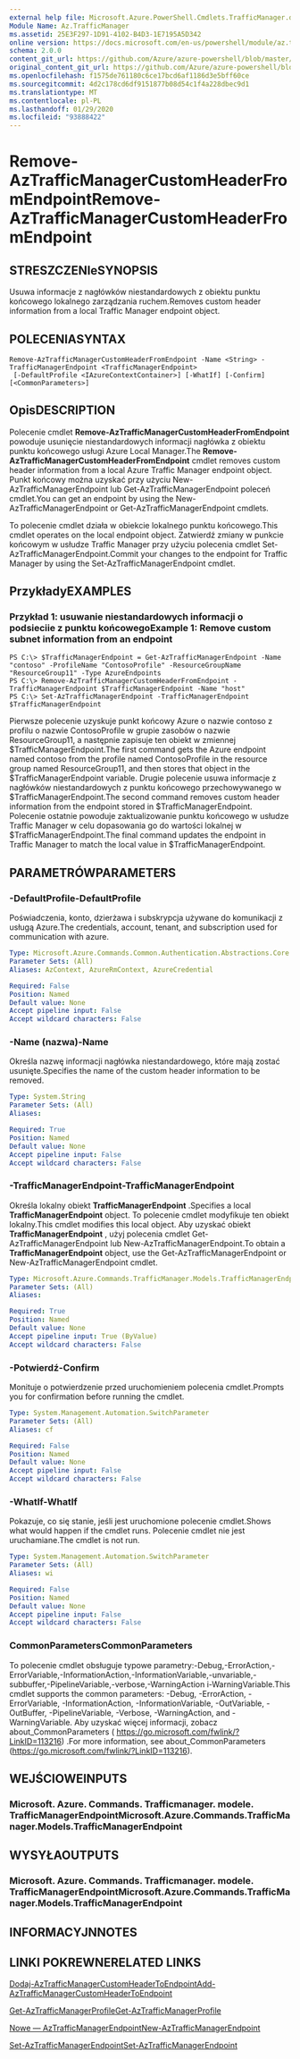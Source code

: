 ```yaml
---
external help file: Microsoft.Azure.PowerShell.Cmdlets.TrafficManager.dll-Help.xml
Module Name: Az.TrafficManager
ms.assetid: 25E3F297-1D91-4102-B4D3-1E7195A5D342
online version: https://docs.microsoft.com/en-us/powershell/module/az.trafficmanager/remove-aztrafficmanagercustomheaderfromendpoint
schema: 2.0.0
content_git_url: https://github.com/Azure/azure-powershell/blob/master/src/TrafficManager/TrafficManager/help/Remove-AzTrafficManagerCustomHeaderFromEndpoint.md
original_content_git_url: https://github.com/Azure/azure-powershell/blob/master/src/TrafficManager/TrafficManager/help/Remove-AzTrafficManagerCustomHeaderFromEndpoint.md
ms.openlocfilehash: f1575de761180c6ce17bcd6af1186d3e5bff60ce
ms.sourcegitcommit: 4d2c178cd6df9151877b08d54c1f4a228dbec9d1
ms.translationtype: MT
ms.contentlocale: pl-PL
ms.lasthandoff: 01/29/2020
ms.locfileid: "93888422"
---
```

# <span data-ttu-id="4817d-101">Remove-AzTrafficManagerCustomHeaderFromEndpoint</span><span class="sxs-lookup"><span data-stu-id="4817d-101">Remove-AzTrafficManagerCustomHeaderFromEndpoint</span></span>

## <span data-ttu-id="4817d-102">STRESZCZENIe</span><span class="sxs-lookup"><span data-stu-id="4817d-102">SYNOPSIS</span></span>
<span data-ttu-id="4817d-103">Usuwa informacje z nagłówków niestandardowych z obiektu punktu końcowego lokalnego zarządzania ruchem.</span><span class="sxs-lookup"><span data-stu-id="4817d-103">Removes custom header information from a local Traffic Manager endpoint object.</span></span>

## <span data-ttu-id="4817d-104">POLECENIA</span><span class="sxs-lookup"><span data-stu-id="4817d-104">SYNTAX</span></span>

```
Remove-AzTrafficManagerCustomHeaderFromEndpoint -Name <String> -TrafficManagerEndpoint <TrafficManagerEndpoint>
 [-DefaultProfile <IAzureContextContainer>] [-WhatIf] [-Confirm] [<CommonParameters>]
```

## <span data-ttu-id="4817d-105">Opis</span><span class="sxs-lookup"><span data-stu-id="4817d-105">DESCRIPTION</span></span>
<span data-ttu-id="4817d-106">Polecenie cmdlet **Remove-AzTrafficManagerCustomHeaderFromEndpoint** powoduje usunięcie niestandardowych informacji nagłówka z obiektu punktu końcowego usługi Azure Local Manager.</span><span class="sxs-lookup"><span data-stu-id="4817d-106">The **Remove-AzTrafficManagerCustomHeaderFromEndpoint** cmdlet removes custom header information from a local Azure Traffic Manager endpoint object.</span></span>
<span data-ttu-id="4817d-107">Punkt końcowy można uzyskać przy użyciu New-AzTrafficManagerEndpoint lub Get-AzTrafficManagerEndpoint poleceń cmdlet.</span><span class="sxs-lookup"><span data-stu-id="4817d-107">You can get an endpoint by using the New-AzTrafficManagerEndpoint or Get-AzTrafficManagerEndpoint cmdlets.</span></span>

<span data-ttu-id="4817d-108">To polecenie cmdlet działa w obiekcie lokalnego punktu końcowego.</span><span class="sxs-lookup"><span data-stu-id="4817d-108">This cmdlet operates on the local endpoint object.</span></span>
<span data-ttu-id="4817d-109">Zatwierdź zmiany w punkcie końcowym w usłudze Traffic Manager przy użyciu polecenia cmdlet Set-AzTrafficManagerEndpoint.</span><span class="sxs-lookup"><span data-stu-id="4817d-109">Commit your changes to the endpoint for Traffic Manager by using the Set-AzTrafficManagerEndpoint cmdlet.</span></span>

## <span data-ttu-id="4817d-110">Przykłady</span><span class="sxs-lookup"><span data-stu-id="4817d-110">EXAMPLES</span></span>

### <span data-ttu-id="4817d-111">Przykład 1: usuwanie niestandardowych informacji o podsieciie z punktu końcowego</span><span class="sxs-lookup"><span data-stu-id="4817d-111">Example 1: Remove custom subnet information from an endpoint</span></span>
```
PS C:\> $TrafficManagerEndpoint = Get-AzTrafficManagerEndpoint -Name "contoso" -ProfileName "ContosoProfile" -ResourceGroupName "ResourceGroup11" -Type AzureEndpoints
PS C:\> Remove-AzTrafficManagerCustomHeaderFromEndpoint -TrafficManagerEndpoint $TrafficManagerEndpoint -Name "host"
PS C:\> Set-AzTrafficManagerEndpoint -TrafficManagerEndpoint $TrafficManagerEndpoint
```

<span data-ttu-id="4817d-112">Pierwsze polecenie uzyskuje punkt końcowy Azure o nazwie contoso z profilu o nazwie ContosoProfile w grupie zasobów o nazwie ResourceGroup11, a następnie zapisuje ten obiekt w zmiennej $TrafficManagerEndpoint.</span><span class="sxs-lookup"><span data-stu-id="4817d-112">The first command gets the Azure endpoint named contoso from the profile named ContosoProfile in the resource group named ResourceGroup11, and then stores that object in the $TrafficManagerEndpoint variable.</span></span>
<span data-ttu-id="4817d-113">Drugie polecenie usuwa informacje z nagłówków niestandardowych z punktu końcowego przechowywanego w $TrafficManagerEndpoint.</span><span class="sxs-lookup"><span data-stu-id="4817d-113">The second command removes custom header information from the endpoint stored in $TrafficManagerEndpoint.</span></span>
<span data-ttu-id="4817d-114">Polecenie ostatnie powoduje zaktualizowanie punktu końcowego w usłudze Traffic Manager w celu dopasowania go do wartości lokalnej w $TrafficManagerEndpoint.</span><span class="sxs-lookup"><span data-stu-id="4817d-114">The final command updates the endpoint in Traffic Manager to match the local value in $TrafficManagerEndpoint.</span></span>

## <span data-ttu-id="4817d-115">PARAMETRÓW</span><span class="sxs-lookup"><span data-stu-id="4817d-115">PARAMETERS</span></span>

### <span data-ttu-id="4817d-116">-DefaultProfile</span><span class="sxs-lookup"><span data-stu-id="4817d-116">-DefaultProfile</span></span>
<span data-ttu-id="4817d-117">Poświadczenia, konto, dzierżawa i subskrypcja używane do komunikacji z usługą Azure.</span><span class="sxs-lookup"><span data-stu-id="4817d-117">The credentials, account, tenant, and subscription used for communication with azure.</span></span>

```yaml
Type: Microsoft.Azure.Commands.Common.Authentication.Abstractions.Core.IAzureContextContainer
Parameter Sets: (All)
Aliases: AzContext, AzureRmContext, AzureCredential

Required: False
Position: Named
Default value: None
Accept pipeline input: False
Accept wildcard characters: False
```

### <span data-ttu-id="4817d-118">-Name (nazwa)</span><span class="sxs-lookup"><span data-stu-id="4817d-118">-Name</span></span>
<span data-ttu-id="4817d-119">Określa nazwę informacji nagłówka niestandardowego, które mają zostać usunięte.</span><span class="sxs-lookup"><span data-stu-id="4817d-119">Specifies the name of the custom header information to be removed.</span></span>

```yaml
Type: System.String
Parameter Sets: (All)
Aliases:

Required: True
Position: Named
Default value: None
Accept pipeline input: False
Accept wildcard characters: False
```

### <span data-ttu-id="4817d-120">-TrafficManagerEndpoint</span><span class="sxs-lookup"><span data-stu-id="4817d-120">-TrafficManagerEndpoint</span></span>
<span data-ttu-id="4817d-121">Określa lokalny obiekt **TrafficManagerEndpoint** .</span><span class="sxs-lookup"><span data-stu-id="4817d-121">Specifies a local **TrafficManagerEndpoint** object.</span></span>
<span data-ttu-id="4817d-122">To polecenie cmdlet modyfikuje ten obiekt lokalny.</span><span class="sxs-lookup"><span data-stu-id="4817d-122">This cmdlet modifies this local object.</span></span>
<span data-ttu-id="4817d-123">Aby uzyskać obiekt **TrafficManagerEndpoint** , użyj polecenia cmdlet Get-AzTrafficManagerEndpoint lub New-AzTrafficManagerEndpoint.</span><span class="sxs-lookup"><span data-stu-id="4817d-123">To obtain a **TrafficManagerEndpoint** object, use the Get-AzTrafficManagerEndpoint or New-AzTrafficManagerEndpoint cmdlet.</span></span>

```yaml
Type: Microsoft.Azure.Commands.TrafficManager.Models.TrafficManagerEndpoint
Parameter Sets: (All)
Aliases:

Required: True
Position: Named
Default value: None
Accept pipeline input: True (ByValue)
Accept wildcard characters: False
```

### <span data-ttu-id="4817d-124">-Potwierdź</span><span class="sxs-lookup"><span data-stu-id="4817d-124">-Confirm</span></span>
<span data-ttu-id="4817d-125">Monituje o potwierdzenie przed uruchomieniem polecenia cmdlet.</span><span class="sxs-lookup"><span data-stu-id="4817d-125">Prompts you for confirmation before running the cmdlet.</span></span>

```yaml
Type: System.Management.Automation.SwitchParameter
Parameter Sets: (All)
Aliases: cf

Required: False
Position: Named
Default value: None
Accept pipeline input: False
Accept wildcard characters: False
```

### <span data-ttu-id="4817d-126">-WhatIf</span><span class="sxs-lookup"><span data-stu-id="4817d-126">-WhatIf</span></span>
<span data-ttu-id="4817d-127">Pokazuje, co się stanie, jeśli jest uruchomione polecenie cmdlet.</span><span class="sxs-lookup"><span data-stu-id="4817d-127">Shows what would happen if the cmdlet runs.</span></span> <span data-ttu-id="4817d-128">Polecenie cmdlet nie jest uruchamiane.</span><span class="sxs-lookup"><span data-stu-id="4817d-128">The cmdlet is not run.</span></span>

```yaml
Type: System.Management.Automation.SwitchParameter
Parameter Sets: (All)
Aliases: wi

Required: False
Position: Named
Default value: None
Accept pipeline input: False
Accept wildcard characters: False
```

### <span data-ttu-id="4817d-129">CommonParameters</span><span class="sxs-lookup"><span data-stu-id="4817d-129">CommonParameters</span></span>
<span data-ttu-id="4817d-130">To polecenie cmdlet obsługuje typowe parametry:-Debug,-ErrorAction,-ErrorVariable,-InformationAction,-InformationVariable,-unvariable,-subbuffer,-PipelineVariable,-verbose,-WarningAction i-WarningVariable.</span><span class="sxs-lookup"><span data-stu-id="4817d-130">This cmdlet supports the common parameters: -Debug, -ErrorAction, -ErrorVariable, -InformationAction, -InformationVariable, -OutVariable, -OutBuffer, -PipelineVariable, -Verbose, -WarningAction, and -WarningVariable.</span></span> <span data-ttu-id="4817d-131">Aby uzyskać więcej informacji, zobacz about_CommonParameters ( https://go.microsoft.com/fwlink/?LinkID=113216) .</span><span class="sxs-lookup"><span data-stu-id="4817d-131">For more information, see about_CommonParameters (https://go.microsoft.com/fwlink/?LinkID=113216).</span></span>

## <span data-ttu-id="4817d-132">WEJŚCIOWE</span><span class="sxs-lookup"><span data-stu-id="4817d-132">INPUTS</span></span>

### <span data-ttu-id="4817d-133">Microsoft. Azure. Commands. Trafficmanager. modele. TrafficManagerEndpoint</span><span class="sxs-lookup"><span data-stu-id="4817d-133">Microsoft.Azure.Commands.TrafficManager.Models.TrafficManagerEndpoint</span></span>

## <span data-ttu-id="4817d-134">WYSYŁA</span><span class="sxs-lookup"><span data-stu-id="4817d-134">OUTPUTS</span></span>

### <span data-ttu-id="4817d-135">Microsoft. Azure. Commands. Trafficmanager. modele. TrafficManagerEndpoint</span><span class="sxs-lookup"><span data-stu-id="4817d-135">Microsoft.Azure.Commands.TrafficManager.Models.TrafficManagerEndpoint</span></span>

## <span data-ttu-id="4817d-136">INFORMACYJN</span><span class="sxs-lookup"><span data-stu-id="4817d-136">NOTES</span></span>

## <span data-ttu-id="4817d-137">LINKI POKREWNE</span><span class="sxs-lookup"><span data-stu-id="4817d-137">RELATED LINKS</span></span>

[<span data-ttu-id="4817d-138">Dodaj-AzTrafficManagerCustomHeaderToEndpoint</span><span class="sxs-lookup"><span data-stu-id="4817d-138">Add-AzTrafficManagerCustomHeaderToEndpoint</span></span>](./Add-AzTrafficManagerCustomHeaderToEndpoint.md)

[<span data-ttu-id="4817d-139">Get-AzTrafficManagerProfile</span><span class="sxs-lookup"><span data-stu-id="4817d-139">Get-AzTrafficManagerProfile</span></span>](./Get-AzTrafficManagerEndpoint.md)

[<span data-ttu-id="4817d-140">Nowe — AzTrafficManagerEndpoint</span><span class="sxs-lookup"><span data-stu-id="4817d-140">New-AzTrafficManagerEndpoint</span></span>](./New-AzTrafficManagerEndpoint.md)

[<span data-ttu-id="4817d-141">Set-AzTrafficManagerEndpoint</span><span class="sxs-lookup"><span data-stu-id="4817d-141">Set-AzTrafficManagerEndpoint</span></span>](./Set-AzTrafficManagerEndpoint.md)
